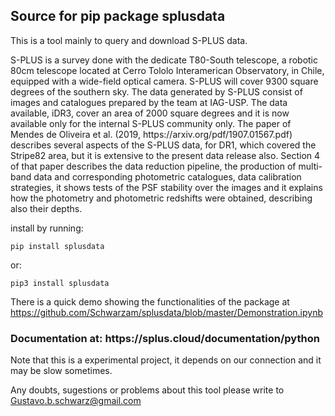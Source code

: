 ## Source for pip package splusdata

This is a tool mainly to query and download S-PLUS data.

<p>S-PLUS is a survey done with the dedicate T80-South telescope, a robotic 80cm telescope located at Cerro Tololo Interamerican Observatory, in Chile, equipped with a wide-field optical camera. S-PLUS will cover 9300 square degrees of the southern sky. The data generated by S-PLUS consist of images and catalogues prepared by the team at IAG-USP. The data available, iDR3, cover an area of 2000 square degrees and it is now available only for the internal S-PLUS community only. The paper of Mendes de Oliveira et al. (2019, https://arxiv.org/pdf/1907.01567.pdf) describes several aspects of the S-PLUS data, for DR1, which covered the Stripe82 area, but it is extensive to the present data release also. Section 4 of that paper describes  the data reduction pipeline, the production of multi-band data and corresponding photometric catalogues, data calibration strategies, it shows tests of the PSF stability over the images and it explains how the photometry and photometric redshifts were obtained, describing also their depths.</p>

install by running:

    pip install splusdata
    
or:

    pip3 install splusdata

There is a quick demo showing the functionalities of the package at https://github.com/Schwarzam/splusdata/blob/master/Demonstration.ipynb

<h3> Documentation at: https://splus.cloud/documentation/python </h3>

Note that this is a experimental project, it depends on our connection and it may be slow sometimes. 

Any doubts, sugestions or problems about this tool please write to Gustavo.b.schwarz@gmail.com
